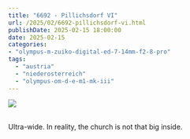 ```yaml
---
title: "6692 - Pillichsdorf VI"
url: /2025/02/6692-pillichsdorf-vi.html
publishDate: 2025-02-15 18:00:00
date: 2025-02-15
categories:
- "olympus-m-zuiko-digital-ed-7-14mm-f2-8-pro"
tags:
  - "austria"
  - "niederosterreich"
  - "olympus-om-d-e-m1-mk-iii"
---
```

<div class="container">
<div class="center"><a target="_blank" href="https://d25zfm9zpd7gm5.cloudfront.net/1200x1200/2020/20200920_092515_lr.jpg"><img class="webfeedsFeaturedVisual" src="https://d25zfm9zpd7gm5.cloudfront.net/0600x0600/2020/20200920_092515_lr.jpg" /></a></div>
</div>
<br />

Ultra-wide. In reality, the church is not that big inside.

